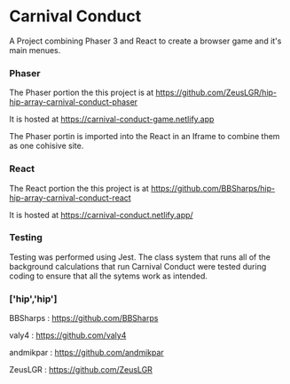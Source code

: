 # Carnival Conduct

A Project combining Phaser 3 and React to create a browser game and it's main menues.

### Phaser
The Phaser portion the this project is at https://github.com/ZeusLGR/hip-hip-array-carnival-conduct-phaser

It is hosted at https://carnival-conduct-game.netlify.app

The Phaser portin is imported into the React in an Iframe to combine them as one cohisive site.


### React
The React portion the this project is at https://github.com/BBSharps/hip-hip-array-carnival-conduct-react

It is hosted at https://carnival-conduct.netlify.app/


### Testing 
Testing was performed using Jest. The class system that runs all of the background calculations that run Carnival Conduct were tested during coding to ensure that all the sytems work as intended.

### ['hip','hip']
BBSharps           : https://github.com/BBSharps

valy4              : https://github.com/valy4 

andmikpar          : https://github.com/andmikpar 

ZeusLGR            : https://github.com/ZeusLGR 

